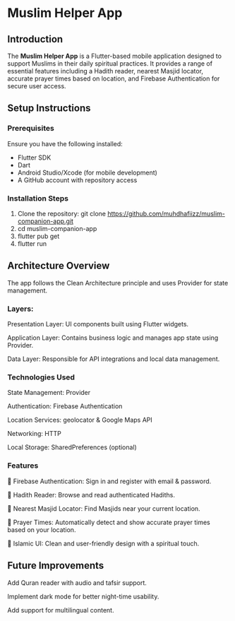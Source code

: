 # Muslim Helper App

## Introduction
The **Muslim Helper App** is a Flutter-based mobile application designed to support Muslims in their daily spiritual practices. It provides a range of essential features including a Hadith reader, nearest Masjid locator, accurate prayer times based on location, and Firebase Authentication for secure user access.

## Setup Instructions

### Prerequisites
Ensure you have the following installed:
- Flutter SDK
- Dart
- Android Studio/Xcode (for mobile development)
- A GitHub account with repository access

### Installation Steps
1. Clone the repository:
   git clone https://github.com/muhdhafiizz/muslim-companion-app.git
2. cd muslim-companion-app
3. flutter pub get
4. flutter run

## Architecture Overview
The app follows the Clean Architecture principle and uses Provider for state management.

### Layers:
Presentation Layer: UI components built using Flutter widgets.

Application Layer: Contains business logic and manages app state using Provider.

Data Layer: Responsible for API integrations and local data management.

### Technologies Used
State Management: Provider

Authentication: Firebase Authentication

Location Services: geolocator & Google Maps API

Networking: HTTP

Local Storage: SharedPreferences (optional)

### Features
🔐 Firebase Authentication: Sign in and register with email & password.

📖 Hadith Reader: Browse and read authenticated Hadiths.

🕌 Nearest Masjid Locator: Find Masjids near your current location.

🕋 Prayer Times: Automatically detect and show accurate prayer times based on your location.

🌙 Islamic UI: Clean and user-friendly design with a spiritual touch.

## Future Improvements
Add Quran reader with audio and tafsir support.

Implement dark mode for better night-time usability.

Add support for multilingual content.
